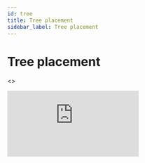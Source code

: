 ```yaml
---
id: tree
title: Tree placement
sidebar_label: Tree placement
---
```

# Tree placement

<>
  <div
    style={{
      boxSizing: 'content-box',
      position: 'relative',
      width: '100%',
      aspectRatio: '2560 / 1308',
      paddingBottom: '40px',
      border: '1px solid #e2e8f0',
      borderRadius: '12px',
      boxShadow:
        '0px 0px 1px rgba(45, 55, 72, 0.05), 0px 4px 8px rgba(45, 55, 72, 0.1)',
      overflow: 'hidden',
      margin: '0 calc(+50vw + 50%)',
      maxWidth: '100vw',
    }}
  >
    <iframe
      src="https://darktree-insect-phylogenomics.github.io/darktree.github.io/backbone/taxonium.html"
      frameborder="0"
      scrolling="yes"
      style={{
        position: 'absolute',
        top: 0,
        left: 0,
        width: '100%',
        height: '100%',
      }}
    ></iframe>
  </div>
</>
